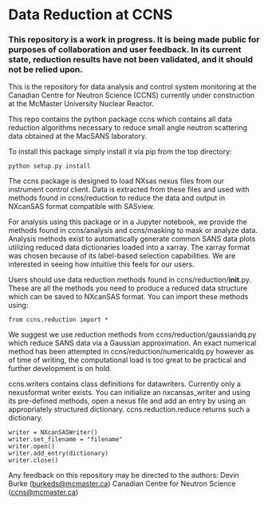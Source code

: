 # Data Reduction at CCNS

### This repository is a work in progress. It is being made public for purposes of collaboration and user feedback. In its current state, reduction results have not been validated, and it should not be relied upon.

This is the repository for data analysis and control system monitoring at the Canadian Centre for Neutron Science 
(CCNS) currently under construction
at the McMaster University Nuclear Reactor.

This repo contains the python package ccns which contains all data reduction algorithms necessary to reduce small angle
neutron scattering data obtained at the MacSANS laboratory.

To install this package simply install it via pip from the top directory:

`python setup.py install`

The ccns package is designed to load NXsas nexus files from our instrument control client. Data is extracted from
these files and used with methods found in ccns/reduction to reduce the data and output in NXcanSAS format compatible
with SASview.

For analysis using this package or in a Jupyter notebook, we provide the methods found in ccns/analysis and ccns/masking 
to mask or analyze data. Analysis methods exist to automatically generate common SANS data plots utilizing reduced data 
dictionaries loaded into a xarray. The xarray format was chosen because of its label-based selection capabilities. We 
are interested in seeing how intuitive this feels for our users.

Users should use data reduction methods found in ccns/reduction/__init__.py. These are all the methods you need to 
produce a reduced data structure which can be saved to NXcanSAS format. You can import these methods using:

`from ccns.reduction import *`

We suggest we use reduction methods from ccns/reduction/gaussiandq.py which reduce SANS data via a Gaussian
approximation. An exact numerical method has been attempted in ccns/reduction/numericaldq.py however as of time of
writing, the computational load is too great to be practical and further development is on hold.

ccns.writers contains class definitions for datawriters. Currently only a nexusformat writer exists. You can initialize
an nxcansas_writer and using its pre-defined methods, open a nexus file and add an entry by using an appropriately 
structured dictionary. ccns.reduction.reduce returns such a dictionary.
```
writer = NXcanSASWriter()
writer.set_filename = "filename"
writer.open()
writer.add_entry(dictionary)
writer.close()
```

Any feedback on this repository may be directed to the authors:
Devin Burke (burkeds@mcmaster.ca)
Canadian Centre for Neutron Science (ccns@mcmaster.ca)
